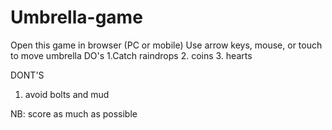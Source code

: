 # Umbrella-game
Open this game in browser (PC or mobile)
Use arrow keys, mouse, or touch to move umbrella
DO's
  1.Catch raindrops
  2. coins
  3. hearts
  
DONT'S
  1. avoid bolts and mud

NB: score as much as possible
